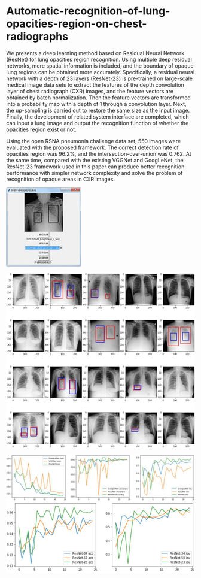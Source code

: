 # Automatic-recognition-of-lung-opacities-region-on-chest-radiographs
  We presents a deep learning method based on Residual Neural Network (ResNet) for lung opacities region recognition. Using multiple deep residual networks, more spatial information is included, and the boundary of opaque lung regions can be obtained more accurately. Specifically, a residual neural network with a depth of 23 layers (ResNet-23) is pre-trained on large-scale medical image data sets to extract the features of the depth convolution layer of chest radiograph (CXR) images, and the feature vectors are obtained by batch normalization. Then the feature vectors are transformed into a probability map with a depth of 1 through a convolution layer. Next, the up-sampling is carried out to restore the same size as the input image. Finally, the development of related system interface are completed, which can input a lung image and output the recognition function of whether the opacities region exist or not.

  Using the open RSNA pneumonia challenge data set, 550 images were evaluated with the proposed framework. The correct detection rate of opacities region was 96.2%, and the intersection-over-union was 0.762. At the same time, compared with the existing VGGNet and GoogLeNet, the ResNet-23 framework used in this paper can produce better recognition performance with simpler network complexity and solve the problem of recognition of opaque areas in CXR images.
 
  ![image](https://github.com/1579477793/Automatic-recognition-of-lung-opacities-region-on-chest-radiographs/blob/master/result/b1.jpg)

![image](https://github.com/1579477793/Automatic-recognition-of-lung-opacities-region-on-chest-radiographs/blob/master/result/c.jpg)


![image](https://github.com/1579477793/Automatic-recognition-of-lung-opacities-region-on-chest-radiographs/blob/master/result/d.jpg)
![image](https://github.com/1579477793/Automatic-recognition-of-lung-opacities-region-on-chest-radiographs/blob/master/result/e.jpg)
